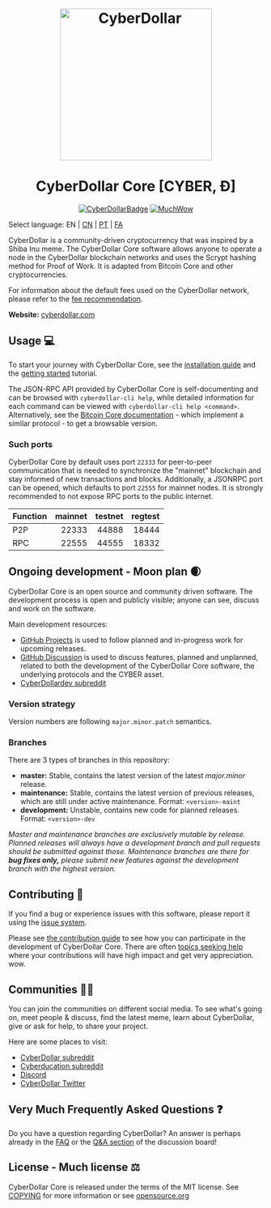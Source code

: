 <h1 align="center">
<img src="https://static.tumblr.com/ppdj5y9/Ae9mxmxtp/300coin.png" alt="CyberDollar" width="300"/>
<br/><br/>
CyberDollar Core [CYBER, Ð]  
</h1>

<div align="center">

[![CyberDollarBadge](https://img.shields.io/badge/Cyber-Coin-yellow.svg)](https://cyberdollar.com)
[![MuchWow](https://img.shields.io/badge/Much-Wow-yellow.svg)](https://cyberdollar.com)

</div>

Select language: EN | [CN](./README_zh_CN.md) | [PT](./README_pt_BR.md) | [FA](./README_fa_IR.md)

CyberDollar is a community-driven cryptocurrency that was inspired by a Shiba Inu meme. The CyberDollar Core software allows anyone to operate a node in the CyberDollar blockchain networks and uses the Scrypt hashing method for Proof of Work. It is adapted from Bitcoin Core and other cryptocurrencies.

For information about the default fees used on the CyberDollar network, please
refer to the [fee recommendation](doc/fee-recommendation.md).

**Website:** [cyberdollar.com](https://cyberdollar.com)

## Usage 💻

To start your journey with CyberDollar Core, see the [installation guide](INSTALL.md) and the [getting started](doc/getting-started.md) tutorial.

The JSON-RPC API provided by CyberDollar Core is self-documenting and can be browsed with `cyberdollar-cli help`, while detailed information for each command can be viewed with `cyberdollar-cli help <command>`. Alternatively, see the [Bitcoin Core documentation](https://developer.bitcoin.org/reference/rpc/) - which implement a similar protocol - to get a browsable version.

### Such ports

CyberDollar Core by default uses port `22333` for peer-to-peer communication that
is needed to synchronize the "mainnet" blockchain and stay informed of new
transactions and blocks. Additionally, a JSONRPC port can be opened, which
defaults to port `22555` for mainnet nodes. It is strongly recommended to not
expose RPC ports to the public internet.

| Function | mainnet | testnet | regtest |
| :------- | ------: | ------: | ------: |
| P2P      |   22333 |   44888 |   18444 |
| RPC      |   22555 |   44555 |   18332 |

## Ongoing development - Moon plan 🌒

CyberDollar Core is an open source and community driven software. The development
process is open and publicly visible; anyone can see, discuss and work on the
software.

Main development resources:

* [GitHub Projects](https://github.com/cyberdollar/cyberdollar/projects) is used to
  follow planned and in-progress work for upcoming releases.
* [GitHub Discussion](https://github.com/cyberdollar/cyberdollar/discussions) is used
  to discuss features, planned and unplanned, related to both the development of
  the CyberDollar Core software, the underlying protocols and the CYBER asset.  
* [CyberDollardev subreddit](https://www.reddit.com/r/cyberdollardev/)

### Version strategy
Version numbers are following ```major.minor.patch``` semantics.

### Branches
There are 3 types of branches in this repository:

- **master:** Stable, contains the latest version of the latest *major.minor* release.
- **maintenance:** Stable, contains the latest version of previous releases, which are still under active maintenance. Format: ```<version>-maint```
- **development:** Unstable, contains new code for planned releases. Format: ```<version>-dev```

*Master and maintenance branches are exclusively mutable by release. Planned*
*releases will always have a development branch and pull requests should be*
*submitted against those. Maintenance branches are there for **bug fixes only,***
*please submit new features against the development branch with the highest version.*

## Contributing 🤝

If you find a bug or experience issues with this software, please report it
using the [issue system](https://github.com/cyberdollar/cyberdollar/issues/new?assignees=&labels=bug&template=bug_report.md&title=%5Bbug%5D+).

Please see [the contribution guide](CONTRIBUTING.md) to see how you can
participate in the development of CyberDollar Core. There are often
[topics seeking help](https://github.com/cyberdollar/cyberdollar/labels/help%20wanted)
where your contributions will have high impact and get very appreciation. wow.

## Communities 🚀🍾

You can join the communities on different social media.
To see what's going on, meet people & discuss, find the latest meme, learn
about CyberDollar, give or ask for help, to share your project.

Here are some places to visit:

* [CyberDollar subreddit](https://www.reddit.com/r/cyberdollar/)
* [Cyberducation subreddit](https://www.reddit.com/r/cyberducation/)
* [Discord](https://discord.gg/cyberdollar)
* [CyberDollar Twitter](https://twitter.com/cyberdollar)

## Very Much Frequently Asked Questions ❓

Do you have a question regarding CyberDollar? An answer is perhaps already in the
[FAQ](doc/FAQ.md) or the
[Q&A section](https://github.com/cyberdollar/cyberdollar/discussions/categories/q-a)
of the discussion board!

## License - Much license ⚖️
CyberDollar Core is released under the terms of the MIT license. See
[COPYING](COPYING) for more information or see
[opensource.org](https://opensource.org/licenses/MIT)
